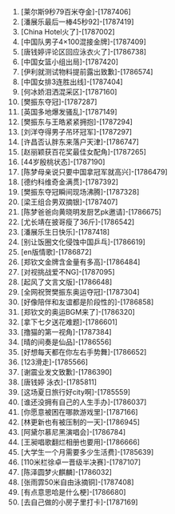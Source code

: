 
1. [莱尔斯9秒79百米夺金]-[1787406]
1. [潘展乐最后一棒45秒92]-[1787419]
1. [China Hotel火了]-[1787002]
1. [中国队男子4×100混接金牌]-[1787409]
1. [唐钱婷评论区回应泳衣火了]-[1786738]
1. [中国女篮小组出局]-[1787420]
1. [伊利就测试物料提前露出致歉]-[1786574]
1. [中国女排3连胜出线]-[1787404]
1. [何冰娇泪洒混采区]-[1787160]
1. [樊振东夺冠]-[1787287]
1. [英国多地爆发骚乱]-[1787149]
1. [樊振东与王皓紧紧拥抱]-[1787294]
1. [刘洋夺得男子吊环冠军]-[1787297]
1. [许昌否认胖东来落户天津]-[1786747]
1. [赵丽颖获百花奖最佳女配角]-[1787265]
1. [44岁殷桃状态]-[1787190]
1. [陈梦母亲说只要中国拿冠军就高兴]-[1786479]
1. [德约科维奇金满贯]-[1787392]
1. [樊振东夺冠瞬间现场沸腾]-[1787328]
1. [梁王组合男双摘银]-[1787407]
1. [陈梦爸爸向黄晓明发厨艺pk邀请]-[1786675]
1. [尤长靖在披哥瘦了36斤]-[1786542]
1. [潘展乐生日快乐]-[1787418]
1. [别让饭圈文化侵蚀中国乒乓]-[1786619]
1. [en版情歌]-[1786872]
1. [郑钦文金牌含金量有多高]-[1786484]
1. [对视挑战爱不NG]-[1787095]
1. [起风了文言文版]-[1786648]
1. [全网祝贺樊振东奥运夺冠]-[1787304]
1. [好像陪伴和友谊都是阶段性的]-[1786858]
1. [郑钦文的奥运BGM来了]-[1786320]
1. [拿下七夕送花难题]-[1786601]
1. [撸猫的第一视角]-[1787384]
1. [晴的间奏是仙品]-[1786556]
1. [好想每天都在你左右手势舞]-[1786652]
1. [123滑走]-[1785566]
1. [谢震业发文致歉]-[1786390]
1. [唐钱婷 泳衣]-[1785811]
1. [这场夏日旅行好city啊]-[1785559]
1. [谁还没拥有自己的人生手办]-[1786037]
1. [你愿意被困在哪款游戏里]-[1787166]
1. [林更新也有被压制的一天]-[1786945]
1. [阿黛尔慕尼黑演唱会]-[1786784]
1. [王昶唱歌翻烂相册也要用]-[1786666]
1. [大学生一个月需要多少生活费]-[1785639]
1. [110米栏徐卓一晋级半决赛]-[1787107]
1. [陈泽圆梦火麒麟]-[1786032]
1. [张雨霏50米自由泳摘铜]-[1787408]
1. [有点意思哈是什么梗]-[1786680]
1. [去自己做的小房子里打卡]-[1787169]
